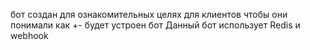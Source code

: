 бот создан для ознакомительных целях для клиентов чтобы они понимали как +- будет устроен бот
Данный бот использует Redis и webhook
